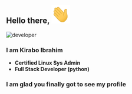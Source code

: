 ## Hello there, <img src="https://raw.githubusercontent.com/ABSphreak/ABSphreak/master/gifs/Hi.gif" alt="waving hand" width="50" height="50"/>
<img src="https://encrypted-tbn0.gstatic.com/images?q=tbn:ANd9GcR7GpiJctKI8e7PILjgdmjqpCJJ9l_fj5caHg&usqp=CAU" alt="developer" />

### I am Kirabo Ibrahim

* **Certified Linux Sys Admin**
* **Full Stack Developer (python)**

### I am glad you finally got to see my profile

